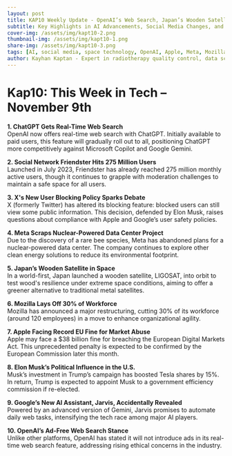 ```yaml
---
layout: post
title: KAP10 Weekly Update - OpenAI’s Web Search, Japan’s Wooden Satellite, and Apple’s Record Fine
subtitle: Key Highlights in AI Advancements, Social Media Changes, and Tech Industry Movements This Week
cover-img: /assets/img/kapt10-2.png
thumbnail-img: /assets/img/kapt10-1.png
share-img: /assets/img/kapt10-3.png
tags: [AI, social media, space technology, OpenAI, Apple, Meta, Mozilla, Japan, Elon Musk, Google, Freds]
author: Kayhan Kaptan - Expert in radiotherapy quality control, data science and automation
---
```


# Kap10: This Week in Tech – November 9th

**1. ChatGPT Gets Real-Time Web Search**  
OpenAI now offers real-time web search with ChatGPT. Initially available to paid users, this feature will gradually roll out to all, positioning ChatGPT more competitively against Microsoft Copilot and Google Gemini.

**2. Social Network Friendster Hits 275 Million Users**  
Launched in July 2023, Friendster has already reached 275 million monthly active users, though it continues to grapple with moderation challenges to maintain a safe space for all users.

**3. X's New User Blocking Policy Sparks Debate**  
X (formerly Twitter) has altered its blocking feature: blocked users can still view some public information. This decision, defended by Elon Musk, raises questions about compliance with Apple and Google’s user safety policies.

**4. Meta Scraps Nuclear-Powered Data Center Project**  
Due to the discovery of a rare bee species, Meta has abandoned plans for a nuclear-powered data center. The company continues to explore other clean energy solutions to reduce its environmental footprint.

**5. Japan’s Wooden Satellite in Space**  
In a world-first, Japan launched a wooden satellite, LIGOSAT, into orbit to test wood's resilience under extreme space conditions, aiming to offer a greener alternative to traditional metal satellites.

**6. Mozilla Lays Off 30% of Workforce**  
Mozilla has announced a major restructuring, cutting 30% of its workforce (around 120 employees) in a move to enhance organizational agility.

**7. Apple Facing Record EU Fine for Market Abuse**  
Apple may face a $38 billion fine for breaching the European Digital Markets Act. This unprecedented penalty is expected to be confirmed by the European Commission later this month.

**8. Elon Musk’s Political Influence in the U.S.**  
Musk’s investment in Trump’s campaign has boosted Tesla shares by 15%. In return, Trump is expected to appoint Musk to a government efficiency commission if re-elected.

**9. Google’s New AI Assistant, Jarvis, Accidentally Revealed**  
Powered by an advanced version of Gemini, Jarvis promises to automate daily web tasks, intensifying the tech race among major AI players.

**10. OpenAI’s Ad-Free Web Search Stance**  
Unlike other platforms, OpenAI has stated it will not introduce ads in its real-time web search feature, addressing rising ethical concerns in the industry.
